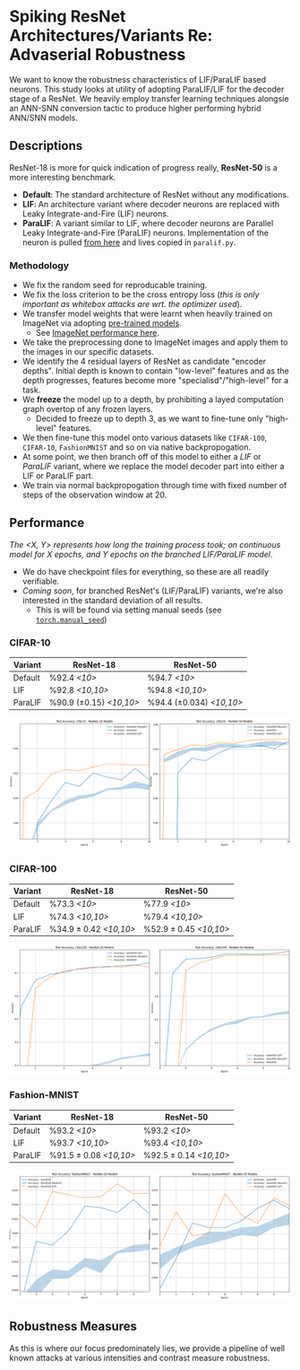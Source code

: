 # Spiking ResNet Architectures/Variants Re: Advaserial Robustness
We want to know the robustness characteristics of LIF/ParaLIF based neurons. This study looks at utility of adopting ParaLIF/LIF for the decoder stage of a ResNet.
We heavily employ transfer learning techniques alongsie an ANN-SNN conversion tactic to produce higher performing hybrid ANN/SNN models.

## Descriptions
ResNet-18 is more for quick indication of progress really, **ResNet-50** is a more interesting benchmark.

- **Default**: The standard architecture of ResNet without any modifications.
- **LIF**: An architecture variant where decoder neurons are replaced with Leaky Integrate-and-Fire (LIF) neurons.
- **ParaLIF**: A variant similar to LIF, where decoder neurons are Parallel Leaky Integrate-and-Fire (ParaLIF) neurons. Implementation of the neuron is pulled [from here](https://github.com/NECOTIS/Parallelizable-Leaky-Integrate-and-Fire-Neuron) and lives copied in `paralif.py`.

### Methodology
- We fix the random seed for reproducable training.
- We fix the loss criterion to be the cross entropy loss (_this is only important as whitebox attacks are wrt. the optimizer used_).
- We transfer model weights that were learnt when heavily trained on ImageNet via adopting [pre-trained models](https://pytorch.org/vision/stable/models.html).
    - See [ImageNet performance here](https://pytorch.org/vision/stable/models.html#table-of-all-available-classification-weights).
- We take the preprocessing done to ImageNet images and apply them to the images in our specific datasets.
- We identify the 4 residual layers of ResNet as candidate "encoder depths". Initial depth is known to contain "low-level" features and as the depth progresses, features become more "specialisd"/"high-level" for a task.
- We **freeze** the model up to a depth, by prohibiting a layed computation graph overtop of any frozen layers.
    - Decided to freeze up to depth 3, as we want to fine-tune only "high-level" features.
- We then fine-tune this model onto various datasets like `CIFAR-100`, `CIFAR-10`, `FashionMNIST` and so on via native backpropogation.
- At some point, we then branch off of this model to either a *LIF* or *ParaLIF* variant, where we replace the model decoder part into either a LIF or ParaLIF part.
- We train via normal backpropogation through time with fixed number of steps of the observation window at 20.

## Performance
_The <X, Y> represents how long the training process took; on continuous model for X epochs, and Y epochs on the branched LIF/ParaLIF model_.

- We do have checkpoint files for everything, so these are all readily verifiable.
- _Coming soon_, for branched ResNet's (LIF/ParaLIF) variants, we're also interested in the standard deviation of all results.
    - This is will be found via setting manual seeds (see [`torch.manual_seed`](https://pytorch.org/docs/stable/generated/torch.manual_seed.html))

### CIFAR-10

| Variant  | ResNet-18       | ResNet-50       |
|-----------|-----------------|-------------------
| Default  | %92.4 _<10>_    | %94.7 _<10>_    |
| LIF      | %92.8 _<10,10>_ | %94.8 _<10,10>_ |
| ParaLIF  | %90.9 (±0.15) _<10,10>_ | %94.4 (±0.034) _<10,10>_  |

![Cifar-10](./results/cifar10.png)

### CIFAR-100
| Variant  | ResNet-18       | ResNet-50      |
|-----------|-----------------|------------------
| Default  | %73.3 _<10>_    | %77.9 _<10>_   |
| LIF      | %74.3 _<10,10>_ | %79.4 _<10,10>_ |
| ParaLIF  | %34.9 ± 0.42 _<10,10>_ | %52.9 ± 0.45 _<10,10>_ |

![Cifar-100](./results/cifar100.png)

### Fashion-MNIST
| Variant  | ResNet-18       | ResNet-50      |
|-----------|-----------------|------------------
| Default  | %93.2 _<10>_    |  %93.2 _<10>_  |
| LIF      | %93.7 _<10,10>_ |  %93.4 _<10,10>_  |
| ParaLIF  | %91.5 ± 0.08 _<10,10>_ | %92.5 ± 0.14 _<10,10>_  |

![Fashion-MNIST](./results/fashion.png)

## Robustness Measures
As this is where our focus predominately lies, we provide a pipeline of well known attacks at various intensities and contrast measure robustness.

